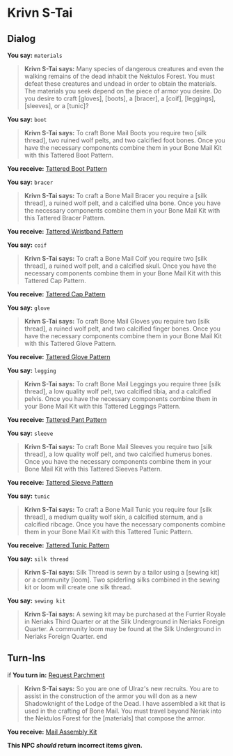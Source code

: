 # Krivn S-Tai
## Dialog

**You say:** `materials`



>**Krivn S-Tai says:** Many species of dangerous creatures and even the walking remains of the dead inhabit the Nektulos Forest. You must defeat these creatures and undead in order to obtain the materials. The materials you seek depend on the piece of armor you desire. Do you desire to craft [gloves], [boots], a [bracer], a [coif], [leggings], [sleeves], or a [tunic]?

**You say:** `boot`



>**Krivn S-Tai says:** To craft Bone Mail Boots you require two [silk thread], two ruined wolf pelts, and two calcified foot bones. Once you have the necessary components combine them in your Bone Mail Kit with this Tattered Boot Pattern.


**You receive:**  [Tattered Boot Pattern](/item/19561)

**You say:** `bracer`



>**Krivn S-Tai says:** To craft a Bone Mail Bracer you require a [silk thread], a ruined wolf pelt, and a calcified ulna bone. Once you have the necessary components combine them in your Bone Mail Kit with this Tattered Bracer Pattern.


**You receive:**  [Tattered Wristband Pattern](/item/19558)

**You say:** `coif`



>**Krivn S-Tai says:** To craft a Bone Mail Coif you require two [silk thread], a ruined wolf pelt, and a calcified skull. Once you have the necessary components combine them in your Bone Mail Kit with this Tattered Cap Pattern.


**You receive:**  [Tattered Cap Pattern](/item/19555)

**You say:** `glove`



>**Krivn S-Tai says:** To craft Bone Mail Gloves you require two [silk thread], a ruined wolf pelt, and two calcified finger bones. Once you have the necessary components combine them in your Bone Mail Kit with this Tattered Glove Pattern.


**You receive:**  [Tattered Glove Pattern](/item/19559)

**You say:** `legging`



>**Krivn S-Tai says:** To craft Bone Mail Leggings you require three [silk thread], a low quality wolf pelt, two calcified tibia, and a calcified pelvis. Once you have the necessary components combine them in your Bone Mail Kit with this Tattered Leggings Pattern.


**You receive:**  [Tattered Pant Pattern](/item/19560)

**You say:** `sleeve`



>**Krivn S-Tai says:** To craft Bone Mail Sleeves you require two [silk thread], a low quality wolf pelt, and two calcified humerus bones. Once you have the necessary components combine them in your Bone Mail Kit with this Tattered Sleeves Pattern.


**You receive:**  [Tattered Sleeve Pattern](/item/19557)

**You say:** `tunic`



>**Krivn S-Tai says:** To craft a Bone Mail Tunic you require four [silk thread], a medium quality wolf skin, a calcified sternum, and a calcified ribcage. Once you have the necessary components combine them in your Bone Mail Kit with this Tattered Tunic Pattern.


**You receive:**  [Tattered Tunic Pattern](/item/19556)

**You say:** `silk thread`



>**Krivn S-Tai says:** Silk Thread is sewn by a tailor using a [sewing kit] or a community [loom]. Two spiderling silks combined in the sewing kit or loom will create one silk thread.

**You say:** `sewing kit`



>**Krivn S-Tai says:** A sewing kit may be purchased at the Furrier Royale in Neriaks Third Quarter or at the Silk Underground in Neriaks Foreign Quarter. A community loom may be found at the Silk Underground in Neriaks Foreign Quarter.
end

## Turn-Ins



if **You turn in:** [Request Parchment](/item/19584)


>**Krivn S-Tai says:** So you are one of Ulraz's new recruits. You are to assist in the construction of the armor you will don as a new Shadowknight of the Lodge of the Dead. I have assembled a kit that is used in the crafting of Bone Mail. You must travel beyond Neriak into the Nektulos Forest for the [materials] that compose the armor.


 **You receive:**  [Mail Assembly Kit](/item/17124) 

**This NPC *should* return incorrect items given.**






